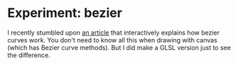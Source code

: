 <!--
  date: 2019-10-25
  modified: 2019-10-25
  slug: experiment-bezier
  type: post
  categories: experiment
  tags: cool shit, experiment, bezier curves
  related: experiment-*
-->

# Experiment: bezier

I recently stumbled upon [an article](https://ciechanow.ski/drawing-bezier-curves/) that interactively explains how bezier curves work. You don't need to know all this when drawing with canvas (which has Bezier curve methods). But I did make a GLSL version just to see the difference.

<pre><code data-language="javascript" data-src="/static/experiment/bezier.js"></code></pre>
